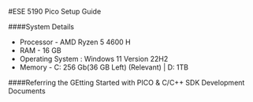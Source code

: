 #ESE 5190 Pico Setup Guide

####System Details
- Processor - AMD Ryzen 5 4600 H
- RAM - 16 GB
- Operating System : Windows 11 Version 22H2
- Memory  -  C: 256 Gb(36 GB Left) (Relevant) | D: 1TB

####Referring the GEtting Started with PICO & C/C++ SDK Development Documents


